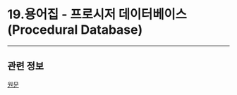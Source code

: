 # 19.용어집 - 프로시저 데이터베이스(Procedural Database)

***

## 관련 정보

[원문](https://www.gimp.org/docs/python/procedural-database.html)